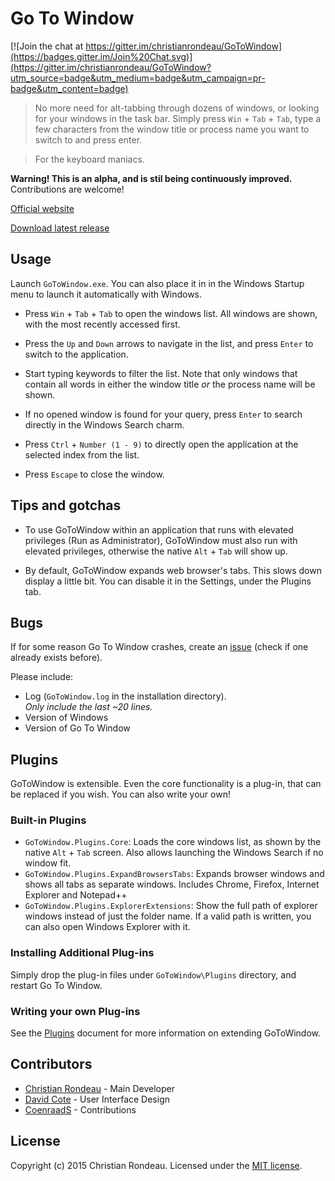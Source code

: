 # Go To Window

[![Join the chat at https://gitter.im/christianrondeau/GoToWindow](https://badges.gitter.im/Join%20Chat.svg)](https://gitter.im/christianrondeau/GoToWindow?utm_source=badge&utm_medium=badge&utm_campaign=pr-badge&utm_content=badge)

> No more need for alt-tabbing through dozens of windows, or looking for your windows in the task bar. Simply press `Win` + `Tab` + `Tab`, type a few characters from the window title or process name you want to switch to and press enter. 

> For the keyboard maniacs.

**Warning! This is an alpha, and is stil being continuously improved.** Contributions are welcome!

[Official website](http://christianrondeau.github.io/GoToWindow/)

[Download latest release](https://github.com/christianrondeau/GoToWindow/releases)

## Usage

Launch `GoToWindow.exe`. You can also place it in in the Windows Startup menu to launch it automatically with Windows.

* Press `Win` + `Tab` + `Tab` to open the windows list. All windows are shown, with the most recently accessed first.

* Press the `Up` and `Down` arrows to navigate in the list, and press `Enter` to switch to the application.

* Start typing keywords to filter the list. Note that only windows that contain all words in either the window title _or_ the process name will be shown.

* If no opened window is found for your query, press `Enter` to search directly in the Windows Search charm.

* Press `Ctrl` + `Number (1 - 9)` to directly open the application at the selected index from the list.

* Press `Escape` to close the window.

## Tips and gotchas

* To use GoToWindow within an application that runs with elevated privileges (Run as Administrator), GoToWindow must also run with elevated privileges, otherwise the native `Alt` + `Tab` will show up.

* By default, GoToWindow expands web browser's tabs. This slows down display a little bit. You can disable it in the Settings, under the Plugins tab.

## Bugs

If for some reason Go To Window crashes, create an [issue](https://github.com/christianrondeau/GoToWindow/issues) (check if one already exists before).

Please include:

* Log (`GoToWindow.log` in the installation directory).<br />_Only include the last ~20 lines._
* Version of Windows
* Version of Go To Window

## Plugins

GoToWindow is extensible. Even the core functionality is a plug-in, that can be replaced if you wish. You can also write your own!

### Built-in Plugins

* `GoToWindow.Plugins.Core`: Loads the core windows list, as shown by the native `Alt` + `Tab` screen. Also allows launching the Windows Search if no window fit.
* `GoToWindow.Plugins.ExpandBrowsersTabs`: Expands browser windows and shows all tabs as separate windows. Includes Chrome, Firefox, Internet Explorer and Notepad++
* `GoToWindow.Plugins.ExplorerExtensions`: Show the full path of explorer windows instead of just the folder name. If a valid path is written, you can also open Windows Explorer with it.

### Installing Additional Plug-ins

Simply drop the plug-in files under `GoToWindow\Plugins` directory, and restart Go To Window.

### Writing your own Plug-ins

See the [Plugins](PLUGINS.md) document for more information on extending GoToWindow.

## Contributors

  * [Christian Rondeau](https://github.com/christianrondeau) - Main Developer
  * [David Cote](https://github.com/cotedav) - User Interface Design
  * [CoenraadS](https://github.com/CoenraadS) - Contributions

## License

Copyright (c) 2015 Christian Rondeau. Licensed under the [MIT license](LICENSE.md).
